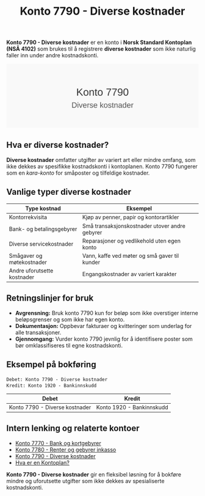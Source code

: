 ﻿---
title: "Konto 7790 - Diverse kostnader"
seoTitle: "7790-diverse-kostnader"
description: '**Konto 7790 - Diverse kostnader** er en konto i **Norsk Standard Kontoplan (NSÂ 4102)** som brukes til å registrere **diverse kostnader** som ikke naturlig fa...'
---

**Konto 7790 - Diverse kostnader** er en konto i **Norsk Standard Kontoplan (NSÂ 4102)** som brukes til å registrere **diverse kostnader** som ikke naturlig faller inn under andre kostnadskonti.

![Illustrasjon av konto 7790 Diverse kostnader](7790-diverse-kostnader-image.svg)

## Hva er diverse kostnader?

**Diverse kostnader** omfatter utgifter av variert art eller mindre omfang, som ikke dekkes av spesifikke kostnadskonti i kontoplanen. Konto 7790 fungerer som en *kara-konto* for småposter og tilfeldige kostnader.

## Vanlige typer diverse kostnader

| Type kostnad               | Eksempel                                         |
|----------------------------|--------------------------------------------------|
| Kontorrekvisita            | Kjøp av penner, papir og kontorartikler          |
| Bank- og betalingsgebyrer  | Små transaksjonskostnader utover andre gebyrer    |
| Diverse servicekostnader   | Reparasjoner og vedlikehold uten egen konto      |
| Smågaver og møtekostnader  | Vann, kaffe ved møter og små gaver til kunder    |
| Andre uforutsette kostnader| Engangskostnader av variert karakter             |

## Retningslinjer for bruk

* **Avgrensning:** Bruk konto 7790 kun for beløp som ikke overstiger interne beløpsgrenser og som ikke har egen konto.
* **Dokumentasjon:** Oppbevar fakturaer og kvitteringer som underlag for alle transaksjoner.
* **Gjennomgang:** Vurder konto 7790 jevnlig for å identifisere poster som bør omklassifiseres til egne kostnadskonti.

## Eksempel på bokføring

```
Debet: Konto 7790 - Diverse kostnader
Kredit: Konto 1920 - Bankinnskudd
```

| Debet                         | Kredit                                      |
|-------------------------------|---------------------------------------------|
| Konto 7790 - Diverse kostnader| Konto 1920 - Bankinnskudd                   |

## Intern lenking og relaterte kontoer

* [Konto 7770 - Bank og kortgebyrer](/blogs/kontoplan/7770-bank-og-kortgebyrer "Konto 7770 - Bank og kortgebyrer")  
* [Konto 7780 - Renter og gebyrer inkasso](/blogs/kontoplan/7780-renter-og-gebyrer-inkasso "Konto 7780 - Renter og gebyrer inkasso: Regnskapsføring av renter og gebyrer ved inkasso")  
* [Konto 7790 - Diverse kostnader](/blogs/kontoplan/7790-diverse-kostnader "Konto 7790 - Diverse kostnader: Registrering av diverse kostnader i Norsk Standard Kontoplan")  
* [Hva er en Kontoplan?](/blogs/regnskap/hva-er-kontoplan "Hva er en Kontoplan? Komplett Guide til Kontoplaner i Norsk Regnskap")  

**Konto 7790 - Diverse kostnader** gir en fleksibel løsning for å bokføre mindre og uforutsette utgifter som ikke dekkes av spesialiserte kostnadskonti.






